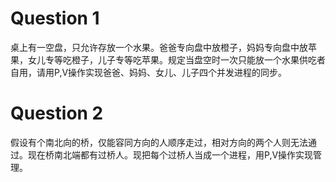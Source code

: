 # Question 1
桌上有一空盘，只允许存放一个水果。爸爸专向盘中放橙子，妈妈专向盘中放苹果，女儿专等吃橙子，儿子专等吃苹果。规定当盘空时一次只能放一个水果供吃者自用，请用P,V操作实现爸爸、妈妈、女儿、儿子四个并发进程的同步。
# Question 2
假设有个南北向的桥，仅能容同方向的人顺序走过，相对方向的两个人则无法通过。现在桥南北端都有过桥人。现把每个过桥人当成一个进程，用P,V操作实现管理。

